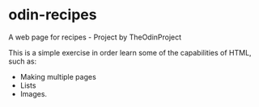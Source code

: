 # odin-recipes
A web page for recipes - Project by TheOdinProject

This is a simple exercise in order learn some of the capabilities of HTML, such as:
- Making multiple pages
- Lists
- Images.
